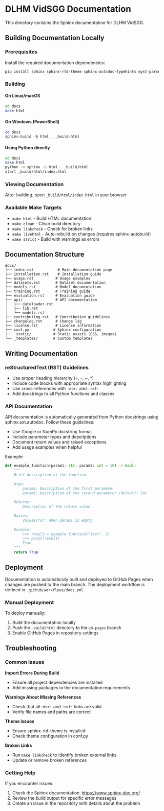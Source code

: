 # DLHM VidSGG Documentation

This directory contains the Sphinx documentation for DLHM VidSGG.

## Building Documentation Locally

### Prerequisites

Install the required documentation dependencies:

```bash
pip install sphinx sphinx-rtd-theme sphinx-autodoc-typehints myst-parser sphinx-copybutton sphinxcontrib-napoleon
```

### Building

#### On Linux/macOS

```bash
cd docs
make html
```

#### On Windows (PowerShell)

```powershell
cd docs
sphinx-build -b html . _build/html
```

#### Using Python directly

```bash
cd docs
make html
python -m sphinx -b html . _build/html
start _build/html/index.html
```

### Viewing Documentation

After building, open `_build/html/index.html` in your browser.

### Available Make Targets

- `make html` - Build HTML documentation
- `make clean` - Clean build directory
- `make linkcheck` - Check for broken links
- `make livehtml` - Auto-rebuild on changes (requires sphinx-autobuild)
- `make strict` - Build with warnings as errors

## Documentation Structure

```
docs/
├── index.rst           # Main documentation page
├── installation.rst    # Installation guide
├── usage.rst          # Usage examples
├── datasets.rst       # Dataset documentation
├── models.rst         # Model documentation
├── training.rst       # Training guide
├── evaluation.rst     # Evaluation guide
├── api/               # API documentation
│   ├── dataloader.rst
│   ├── lib.rst
│   └── models.rst
├── contributing.rst   # Contribution guidelines
├── changelog.rst      # Change log
├── license.rst        # License information
├── conf.py           # Sphinx configuration
├── _static/          # Static assets (CSS, images)
└── _templates/       # Custom templates
```

## Writing Documentation

### reStructuredText (RST) Guidelines

- Use proper heading hierarchy (=, -, ~, ^)
- Include code blocks with appropriate syntax highlighting
- Use cross-references with `:doc:` and `:ref:`
- Add docstrings to all Python functions and classes

### API Documentation

API documentation is automatically generated from Python docstrings using sphinx.ext.autodoc. Follow these guidelines:

- Use Google or NumPy docstring format
- Include parameter types and descriptions
- Document return values and raised exceptions
- Add usage examples when helpful

Example:

```python
def example_function(param1: str, param2: int = 10) -> bool:
    """
    Brief description of the function.
    
    Args:
        param1: Description of the first parameter
        param2: Description of the second parameter (default: 10)
        
    Returns:
        Description of the return value
        
    Raises:
        ValueError: When param1 is empty
        
    Example:
        >>> result = example_function("test", 5)
        >>> print(result)
        True
    """
    return True
```

## Deployment

Documentation is automatically built and deployed to GitHub Pages when changes are pushed to the main branch. The deployment workflow is defined in `.github/workflows/docs.yml`.

### Manual Deployment

To deploy manually:

1. Build the documentation locally
2. Push the `_build/html` directory to the `gh-pages` branch
3. Enable GitHub Pages in repository settings

## Troubleshooting

### Common Issues

**Import Errors During Build**
- Ensure all project dependencies are installed
- Add missing packages to the documentation requirements

**Warnings About Missing References**
- Check that all `:doc:` and `:ref:` links are valid
- Verify file names and paths are correct

**Theme Issues**
- Ensure sphinx-rtd-theme is installed
- Check theme configuration in conf.py

**Broken Links**
- Run `make linkcheck` to identify broken external links
- Update or remove broken references

### Getting Help

If you encounter issues:

1. Check the Sphinx documentation: https://www.sphinx-doc.org/
2. Review the build output for specific error messages
3. Create an issue in the repository with details about the problem

